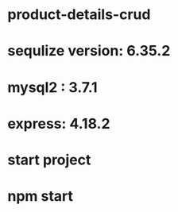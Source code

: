 # product-details-crud

# sequlize version: 6.35.2
# mysql2 : 3.7.1
# express: 4.18.2

# start project

# npm start
